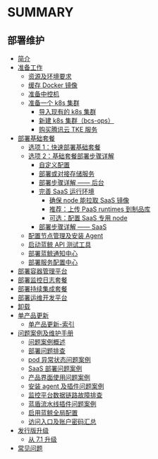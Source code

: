 # SUMMARY

## 部署维护
* [简介](index.md)
* [准备工作]()
    * [资源及环境要求](prepare.md)
    * [缓存 Docker 镜像](docker-registry-cache.md)
    * [准备中控机](prepare-bkctrl.md)
    * [准备一个 k8s 集群]()
        * [导入现有的 k8s 集群](get-k8s-import-kubeconfig.md)
        * [新建 k8s 集群（bcs-ops）](get-k8s-create-bcsops.md)
        * [购买腾讯云 TKE 服务](get-k8s-purchase-tke.md)
* [部署基础套餐]()
    * [选项 1：快速部署基础套餐](install-bkce.md)
    * [选项 2：基础套餐部署步骤详解]()
        * [自定义配置](custom-values.md)
        * [部署或对接存储服务](storage-services.md)
        * [部署步骤详解 —— 后台](manual-install-bkce.md)
        * [完善 SaaS 运行环境]()
            * [确保 node 能拉取 SaaS 镜像](saas-node-pull-images.md)
            * [推荐：上传 PaaS runtimes 到制品库](paas-upload-runtimes.md)
            * [可选：配置 SaaS 专用 node](saas-dedicated-node.md)
        * [部署步骤详解 —— SaaS](manual-install-saas.md)
    * [配置节点管理及安装 Agent](config-nodeman.md)
    * [启动蓝鲸 API 测试工具](run-apicheck.md)
    * [部署蓝鲸通知中心](install-notice.md)
    * [部署服务配置中心](install-bscp.md)
* [部署容器管理平台](install-bcs.md)
* [部署监控日志套餐](install-co-suite.md)
* [部署持续集成套餐](install-ci-suite.md)
* [部署运维开发平台](install-lesscode.md)
* [卸载](uninstall.md)
* [单产品更新]()
    * [单产品更新-索引](update.md)
* [问题案例及维护手册]()
    * [问题案例概述](troubles.md)
    * [部署问题排查](troubles/deploy-helm.md)
    * [pod 异常状态问题案例](troubles/deploy-pod-unready.md)
    * [SaaS 部署问题案例](troubles/deploy-saas.md)
    * [产品界面使用问题案例](troubles/bk-web.md)
    * [安装 agent 及插件问题案例](troubles/gse-agent.md)
    * [监控平台数据链路故障排查](troubles/monitor-datalink.md)
    * [蓝盾流水线插件问题案例](troubles/ci-dev.md)
    * [启用蓝鲸全局配置](config-bk-config.md)
    * [访问入口及账户密码汇总](access.md)
* [发行版升级]()
    * [从 7.1 升级](upgrade-from-v71.md)
* [常见问题](faq.md)
